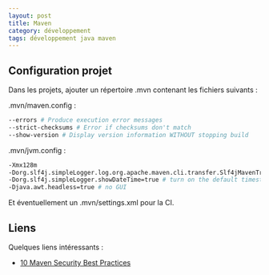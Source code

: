 ```yaml
---
layout: post
title: Maven
category: développement
tags: développement java maven
---
```


## Configuration projet
Dans les projets, ajouter un répertoire .mvn contenant les fichiers suivants :

.mvn/maven.config :
```bash
--errors # Produce execution error messages
--strict-checksums # Error if checksums don't match
--show-version # Display version information WITHOUT stopping build
```

.mvn/jvm.config :
```bash
-Xmx128m
-Dorg.slf4j.simpleLogger.log.org.apache.maven.cli.transfer.Slf4jMavenTransferListener=WARN # only effective in batch mode - https://stackoverflow.com/questions/21638697/disable-maven-download-progress-indication
-Dorg.slf4j.simpleLogger.showDateTime=true # turn on the default timestamps (milliseconds since start)
-Djava.awt.headless=true # no GUI
```

Et éventuellement un .mvn/settings.xml pour la CI.

## Liens
Quelques liens intéressants :
* [10 Maven Security Best Practices](https://snyk.io/blog/10-maven-security-best-practices/)
